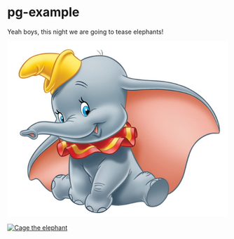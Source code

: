 # pg-example
Yeah boys, this night we are going to tease elephants!

![Dumbo](/img/dumbo.jpg)

[![Cage the elephant](http://i.imgur.com/mSIkpQY.png)](https://www.youtube.com/watch?v=HKtsdZs9LJo)
